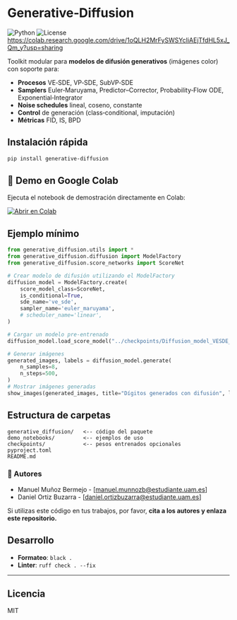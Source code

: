 # Generative‑Diffusion

![Python](https://img.shields.io/badge/python-3.8%2B-blue)
![License](https://img.shields.io/badge/license-MIT-green)
https://colab.research.google.com/drive/1oQLH2MrFySWSYcIiAEjTfdHL5xJ_Qm_y?usp=sharing

Toolkit modular para **modelos de difusión generativos** (imágenes color)
con soporte para:

* **Procesos** VE‑SDE, VP‑SDE, SubVP‑SDE  
* **Samplers** Euler‑Maruyama, Predictor–Corrector, Probability‑Flow ODE,
  Exponential‑Integrator  
* **Noise schedules** lineal, coseno, constante  
* **Control** de generación (class‑conditional, imputación)  
* **Métricas** FID, IS, BPD

## Instalación rápida

```bash
pip install generative-diffusion
```

## 🚀 Demo en Google Colab

Ejecuta el notebook de demostración directamente en Colab:

[![Abrir en Colab](https://colab.research.google.com/assets/colab-badge.svg)](https://colab.research.google.com/drive/1oQLH2MrFySWSYcIiAEjTfdHL5xJ_Qm_y?usp=sharing)

## Ejemplo mínimo

```python
from generative_diffusion.utils import *
from generative_diffusion.diffusion import ModelFactory
from generative_diffusion.score_networks import ScoreNet

# Crear modelo de difusión utilizando el ModelFactory
diffusion_model = ModelFactory.create(
    score_model_class=ScoreNet,
    is_conditional=True,
    sde_name='ve_sde',
    sampler_name='euler_maruyama',
    # scheduler_name='linear',
)

# Cargar un modelo pre-entrenado
diffusion_model.load_score_model("../checkpoints/Diffusion_model_VESDE_is_conditional_True.pt")

# Generar imágenes
generated_images, labels = diffusion_model.generate(
    n_samples=8,
    n_steps=500,
)
# Mostrar imágenes generadas
show_images(generated_images, title="Dígitos generados con difusión", labels=labels)
```

## Estructura de carpetas

```
generative_diffusion/   <-- código del paquete
demo_notebooks/         <-- ejemplos de uso
checkpoints/            <-- pesos entrenados opcionales
pyproject.toml
README.md
```

### 👥 Autores

- Manuel Muñoz Bermejo - [manuel.munnozb@estudiante.uam.es]
- Daniel Ortiz Buzarra - [daniel.ortizbuzarra@estudiante.uam.es]

Si utilizas este código en tus trabajos, por favor, **cita a los autores y enlaza este repositorio.**

## Desarrollo

* **Formateo**: `black .`
* **Linter**: `ruff check . --fix`

---

## Licencia

MIT